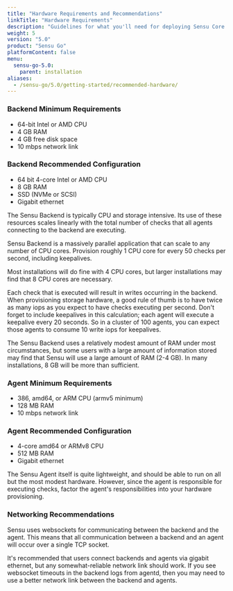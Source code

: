 ```yaml
---
title: "Hardware Requirements and Recommendations"
linkTitle: "Hardware Requirements"
description: "Guidelines for what you'll need for deploying Sensu Core to production."
weight: 5
version: "5.0"
product: "Sensu Go"
platformContent: false
menu:
  sensu-go-5.0:
    parent: installation
aliases:
  - /sensu-go/5.0/getting-started/recommended-hardware/
---
```


### Backend Minimum Requirements

* 64-bit Intel or AMD CPU
* 4 GB RAM
* 4 GB free disk space
* 10 mbps network link

### Backend Recommended Configuration

* 64 bit 4-core Intel or AMD CPU
* 8 GB RAM
* SSD (NVMe or SCSI)
* Gigabit ethernet

The Sensu Backend is typically CPU and storage intensive. Its use of these
resources scales linearly with the total number of checks that all agents
connecting to the backend are executing.

Sensu Backend is a massively parallel application that can scale to any number
of CPU cores. Provision roughly 1 CPU core for every 50 checks per second,
including keepalives.

Most installations will do fine with 4 CPU cores, but larger installations
may find that 8 CPU cores are necessary.

Each check that is executed will result in writes occurring in the backend.
When provisioning storage hardware, a good rule of thumb is to have twice as
many iops as you expect to have checks executing per second. Don't forget to
include keepalives in this calculation; each agent will execute a keepalive
every 20 seconds. So in a cluster of 100 agents, you can expect those agents
to consume 10 write iops for keepalives.

The Sensu Backend uses a relatively modest amount of RAM under most
circumstances, but some users with a large amount of information stored
may find that Sensu will use a large amount of RAM (2-4 GB). In many
installations, 8 GB will be more than sufficient.

### Agent Minimum Requirements

* 386, amd64, or ARM CPU (armv5 minimum)
* 128 MB RAM
* 10 mbps network link

### Agent Recommended Configuration

* 4-core amd64 or ARMv8 CPU
* 512 MB RAM
* Gigabit ethernet

The Sensu Agent itself is quite lightweight, and should be able to run on all
but the most modest hardware. However, since the agent is responsible for
executing checks, factor the agent's responsibilities into your hardware
provisioning.

### Networking Recommendations

Sensu uses websockets for communicating between the backend and the agent. This
means that all communication between a backend and an agent will occur over a
single TCP socket.

It's recommended that users connect backends and agents via gigabit ethernet,
but any somewhat-reliable network link should work. If you see websocket
timeouts in the backend logs from agentd, then you may need to use a better
network link between the backend and agents.
